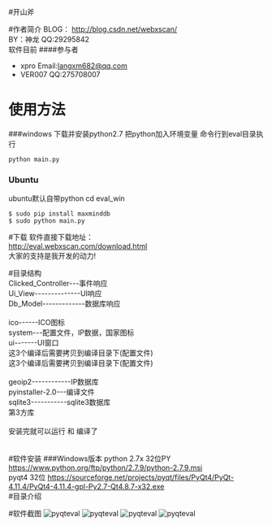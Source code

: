 #开山斧

#作者简介
BLOG： http://blog.csdn.net/webxscan/ <br>
BY：神龙 QQ:29295842 <br>
软件目前 
####参与者
+ xpro Email:langxm682@qq.com 
+ VER007 QQ:275708007<br>

# 使用方法
###windows
下载并安装python2.7
把python加入环境变量
命令行到eval目录执行
```
python main.py
```
### Ubuntu
ubuntu默认自带python
cd eval_win
```
$ sudo pip install maxminddb
$ sudo python main.py

```
#下载
软件直接下载地址： <br>
http://eval.webxscan.com/download.html <br>
大家的支持是我开发的动力!

#目录结构<br>
Clicked_Controller---事件响应<br>
Ui_View--------------UI响应<br>
Db_Model-------------数据库响应<br>
 <br>
ico------ICO图标 <br>
system---配置文件，IP数据，国家图标 <br>
ui-------UI窗口 <br>
这3个编译后需要拷贝到编译目录下(配置文件) <br>
这3个编译后需要拷贝到编译目录下(配置文件) <br>
 <br>
geoip2------------IP数据库 <br>
pyinstaller-2.0---编译文件 <br>
sqlite3-----------sqlite3数据库 <br>
第3方库 <br>
 <br>
安装完就可以运行   和  编译了 <br>
<br>
<br>
#软件安装
###Windows版本
python 2.7x 32位PY  https://www.python.org/ftp/python/2.7.9/python-2.7.9.msi <br>
pyqt4 32位  https://sourceforge.net/projects/pyqt/files/PyQt4/PyQt-4.11.4/PyQt4-4.11.4-gpl-Py2.7-Qt4.8.7-x32.exe <br>
#目录介绍


#软件截图
<img src="http://img.blog.csdn.net/20160524101029620?watermark/2/text/aHR0cDovL2Jsb2cuY3Nkbi5uZXQv/font/5a6L5L2T/fontsize/400/fill/I0JBQkFCMA==/dissolve/70/gravity/Center"  alt="pyqteval" />
<img src="http://img.blog.csdn.net/20160524100856152?watermark/2/text/aHR0cDovL2Jsb2cuY3Nkbi5uZXQv/font/5a6L5L2T/fontsize/400/fill/I0JBQkFCMA==/dissolve/70/gravity/Center"  alt="pyqteval" />
<img src="http://img.blog.csdn.net/20160506192749032?watermark/2/text/aHR0cDovL2Jsb2cuY3Nkbi5uZXQv/font/5a6L5L2T/fontsize/400/fill/I0JBQkFCMA==/dissolve/70/gravity/Center"  alt="pyqteval" />
<img src="http://img.blog.csdn.net/20160506192800678?watermark/2/text/aHR0cDovL2Jsb2cuY3Nkbi5uZXQv/font/5a6L5L2T/fontsize/400/fill/I0JBQkFCMA==/dissolve/70/gravity/Center"  alt="pyqteval" />




